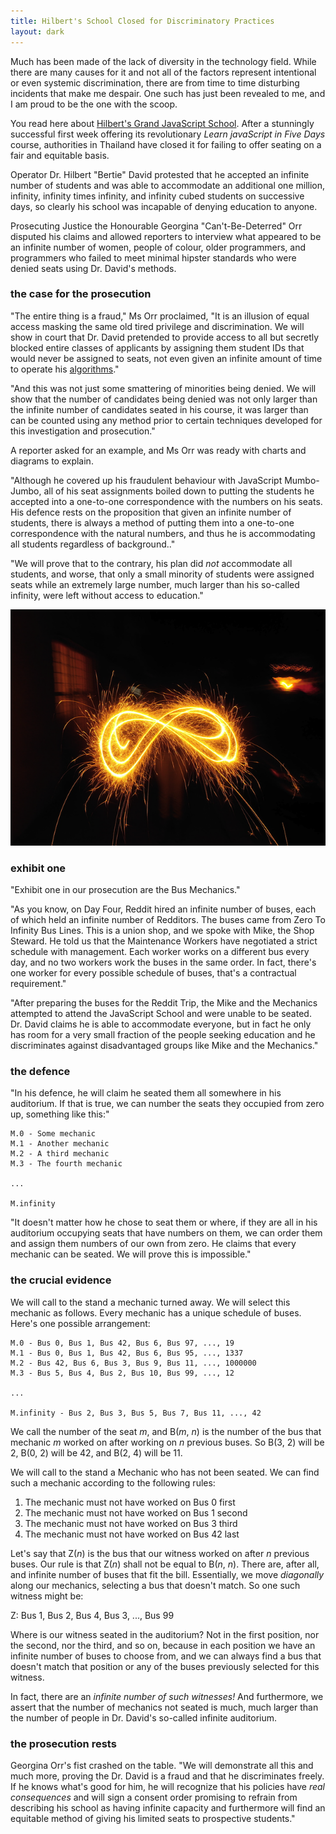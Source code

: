 ```yaml
---
title: Hilbert's School Closed for Discriminatory Practices
layout: dark
---
```


Much has been made of the lack of diversity in the technology field. While there are many causes for it and not all of the factors represent intentional or even systemic discrimination, there are from time to time disturbing incidents that make me despair. One such has just been revealed to me, and I am proud to be the one with the scoop.

You read here about [Hilbert's Grand JavaScript School][hgjs]. After a stunningly successful first week offering its revolutionary *Learn javaScript in Five Days* course, authorities in Thailand have closed it for failing to offer seating on a fair and equitable basis.

[hgjs]: http://raganwald.com/2013/02/21/hilberts-school.html

Operator Dr. Hilbert "Bertie" David protested that he accepted an infinite number of students and was able to accommodate an additional one million, infinity, infinity times infinity, and infinity cubed students on successive days, so clearly his school was incapable of denying education to anyone.

Prosecuting Justice the Honourable Georgina "Can't-Be-Deterred" Orr disputed his claims and allowed reporters to interview what appeared to be an infinite number of women, people of colour, older programmers, and programmers who failed to meet minimal hipster standards who were denied seats using Dr. David's methods.

### the case for the prosecution

"The entire thing is a fraud," Ms Orr proclaimed, "It is an illusion of equal access masking the same old tired privilege and discrimination. We will show in court that Dr. David pretended to provide access to all but secretly blocked entire classes of applicants by assigning them student IDs that would never be assigned to seats, not even given an infinite amount of time to operate his [algorithms][hgjs]."

"And this was not just some smattering of minorities being denied. We will show that the number of candidates being denied was not only larger than the infinite number of candidates seated in his course, it was larger than can be counted using any method prior to certain techniques developed for this investigation and prosecution."

A reporter asked for an example, and Ms Orr was ready with charts and diagrams to explain.

"Although he covered up his fraudulent behaviour with JavaScript Mumbo-Jumbo, all of his seat assignments boiled down to putting the students he accepted into a one-to-one correspondence with the numbers on his seats. His defence rests on the proposition that given an infinite number of students, there is always a method of putting them into a one-to-one correspondence with the natural numbers, and thus he is accommodating all students regardless of background.."

"We will prove that to the contrary, his plan did *not* accommodate all students, and worse, that only a small minority of students were assigned seats while an extremely large number, much larger than his so-called infinity, were left without access to education."

![Infinity](/assets/images/infinity.png)

### exhibit one

"Exhibit one in our prosecution are the Bus Mechanics."

"As you know, on Day Four, Reddit hired an infinite number of buses, each of which held an infinite number of Redditors. The buses came from Zero To Infinity Bus Lines. This is a union shop, and we spoke with Mike, the Shop Steward. He told us that the Maintenance Workers have negotiated a strict schedule with management. Each worker works on a different bus every day, and no two workers work the buses in the same order. In fact, there's one worker for every possible schedule of buses, that's a contractual requirement."

"After preparing the buses for the Reddit Trip, the Mike and the Mechanics attempted to attend the JavaScript School and were unable to be seated. Dr. David claims he is able to accommodate everyone, but in fact he only has room for a very small fraction of the people seeking education and he discriminates against disadvantaged groups like Mike and the Mechanics."

### the defence

"In his defence, he will claim he seated them all somewhere in his auditorium. If that is true, we can number the seats they occupied from zero up, something like this:"

    M.0 - Some mechanic
    M.1 - Another mechanic
    M.2 - A third mechanic
    M.3 - The fourth mechanic
    
    ...
    
    M.infinity

"It doesn't matter how he chose to seat them or where, if they are all in his auditorium occupying seats that have numbers on them, we can order them and assign them numbers of our own from zero. He claims that every mechanic can be seated. We will prove this is impossible."

### the crucial evidence

We will call to the stand a mechanic turned away. We will select this mechanic as follows. Every mechanic has a unique schedule of buses. Here's one possible arrangement:

    M.0 - Bus 0, Bus 1, Bus 42, Bus 6, Bus 97, ..., 19
    M.1 - Bus 0, Bus 1, Bus 42, Bus 6, Bus 95, ..., 1337
    M.2 - Bus 42, Bus 6, Bus 3, Bus 9, Bus 11, ..., 1000000
    M.3 - Bus 5, Bus 4, Bus 2, Bus 10, Bus 99, ..., 12
    
    ...
    
    M.infinity - Bus 2, Bus 3, Bus 5, Bus 7, Bus 11, ..., 42
    
We call the number of the seat *m*, and B(*m*, *n*) is the number of the bus that mechanic *m* worked on after working on *n* previous buses. So B(3, 2) will be 2, B(0, 2) will be 42, and B(2, 4) will be 11.
    
We will call to the stand a Mechanic who has not been seated. We can find such a mechanic according to the following rules:

1. The mechanic must not have worked on Bus 0 first
2. The mechanic must not have worked on Bus 1 second
3. The mechanic must not have worked on Bus 3 third
4. The mechanic must not have worked on Bus 42 last

Let's say that Z(*n*) is the bus that our witness worked on after *n* previous buses. Our rule is that Z(*n*) shall not be equal to B(*n*, *n*). There are, after all, and infinite number of buses that fit the bill. Essentially, we move *diagonally* along our mechanics, selecting a bus that doesn't match. So one such witness might be:

  Z: Bus 1, Bus 2, Bus 4, Bus 3, ..., Bus 99
  
Where is our witness seated in the auditorium? Not in the first position, nor the second, nor the third, and so on, because in each position we have an infinite number of buses to choose from, and we can always find a bus that doesn't match that position or any of the buses previously selected for this witness.

In fact, there are an *infinite number of such witnesses!* And furthermore, we assert that the number of mechanics not seated is much, much larger than the number of people in Dr. David's so-called infinite auditorium.

### the prosecution rests

Georgina Orr's fist crashed on the table. "We will demonstrate all this and much more, proving the Dr. David is a fraud and that he discriminates freely. If he knows what's good for him, he will recognize that his policies have *real consequences* and will sign a consent order promising to refrain from describing his school as having infinite capacity and furthermore will find an equitable method of giving his limited seats to prospective students."